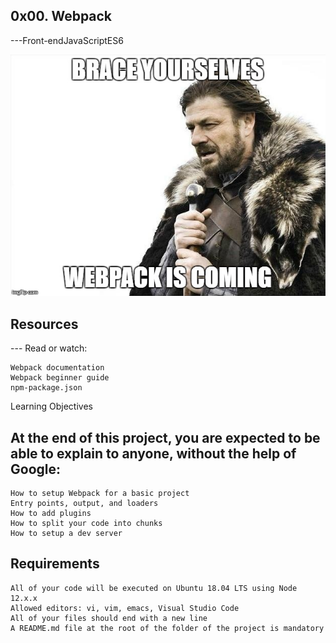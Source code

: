 ## 0x00. Webpack 

---Front-endJavaScriptES6

![image](boro.png)
## Resources

--- Read or watch:

    Webpack documentation
    Webpack beginner guide
    npm-package.json

Learning Objectives

## At the end of this project, you are expected to be able to explain to anyone, without the help of Google:

    How to setup Webpack for a basic project
    Entry points, output, and loaders
    How to add plugins
    How to split your code into chunks
    How to setup a dev server

## Requirements

    All of your code will be executed on Ubuntu 18.04 LTS using Node 12.x.x
    Allowed editors: vi, vim, emacs, Visual Studio Code
    All of your files should end with a new line
    A README.md file at the root of the folder of the project is mandatory


